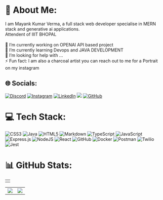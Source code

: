 # 💫 About Me:
I am Mayank Kumar Verma, a full stack web developer specialise in MERN stack and generative ai applications.<br>Attendent of IIIT BHOPAL<br><br>🔭 I’m currently working on OPENAI API based project<br>🌱 I’m currently learning Devops and JAVA DEVELOPMENT<br>🤔 I’m looking for help with ...<br>⚡ Fun fact: I am also a charcoal artist you can reach out to me for a Portrait on my instagram


## 🌐 Socials:
[![Discord](https://img.shields.io/badge/Discord-%237289DA.svg?logo=discord&logoColor=white)](https://discord.gg/mayankdev_) [![Instagram](https://img.shields.io/badge/Instagram-%23E4405F.svg?logo=Instagram&logoColor=white)](https://instagram.com/mynk_vrma) [![LinkedIn](https://img.shields.io/badge/LinkedIn-%230077B5.svg?logo=linkedin&logoColor=white)](https://linkedin.com/in/mayank-kumar-verma-17a5b72a2/) [![](https://img.shields.io/badge/X-black.svg?logo=X&logoColor=white)](https://x.com/MayankV0611) [![GitHub](https://img.shields.io/badge/github-%23121011.svg?style=for-the-badge&logo=github&logoColor=white)](https://github.com/webermayank/webermayank)

# 💻 Tech Stack:
![CSS3](https://img.shields.io/badge/css3-%231572B6.svg?style=for-the-badge&logo=css3&logoColor=white) ![Java](https://img.shields.io/badge/java-%23ED8B00.svg?style=for-the-badge&logo=openjdk&logoColor=white) ![HTML5](https://img.shields.io/badge/html5-%23E34F26.svg?style=for-the-badge&logo=html5&logoColor=white) ![Markdown](https://img.shields.io/badge/markdown-%23000000.svg?style=for-the-badge&logo=markdown&logoColor=white) ![TypeScript](https://img.shields.io/badge/typescript-%23007ACC.svg?style=for-the-badge&logo=typescript&logoColor=white) ![JavaScript](https://img.shields.io/badge/javascript-%23323330.svg?style=for-the-badge&logo=javascript&logoColor=%23F7DF1E)![Express.js](https://img.shields.io/badge/express.js-%23404d59.svg?style=for-the-badge&logo=express&logoColor=%2361DAFB) ![NodeJS](https://img.shields.io/badge/node.js-6DA55F?style=for-the-badge&logo=node.js&logoColor=white) ![React](https://img.shields.io/badge/react-%2320232a.svg?style=for-the-badge&logo=react&logoColor=%2361DAFB) ![GitHub](https://img.shields.io/badge/github-%23121011.svg?style=for-the-badge&logo=github&logoColor=white) ![Docker](https://img.shields.io/badge/docker-%230db7ed.svg?style=for-the-badge&logo=docker&logoColor=white) ![Postman](https://img.shields.io/badge/Postman-FF6C37?style=for-the-badge&logo=postman&logoColor=white) ![Twilio](https://img.shields.io/badge/Twilio-F22F46?style=for-the-badge&logo=Twilio&logoColor=white) ![Jest](https://img.shields.io/badge/Jest-F22F46?style=for-the-badge&logo=Jest&logoColor=white)

<!--
<h3 align="center">A passionate frontend developer from India</h3>

<h3 align="left">Connect with me:</h3>
<p align="left">
</p>

<p>&nbsp;<img align="center" src="https://github-readme-stats.vercel.app/api?username=webermayank&show_icons=true&locale=en" alt="webermayank" /></p>

<p><img align="center" src="https://github-readme-streak-stats.herokuapp.com/?user=webermayank&" alt="webermayank" /></p>
-->

# 📊 GitHub Stats:
<table>
  <tr>
    <td>
      <img src="https://nirzak-streak-stats.vercel.app/?user=webermayank&theme=neon-palenight&hide_border=true&card_width=705" alt="" />
    </td>
   </tr>
</table><table>
  <tr>
    <td><img src="http://github-profile-summary-cards.vercel.app/api/cards/stats?username=webermayank&theme=aura_dark"></td>
    <td><img src="http://github-profile-summary-cards.vercel.app/api/cards/most-commit-language?username=webermayank&theme=aura_dark"></td>
  </tr>
</table>


<!-- Proudly created with GPRM ( https://gprm.itsvg.in ) -->

